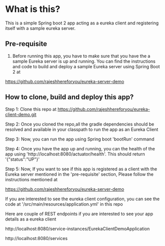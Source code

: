 # What is this?

This is a simple Spring boot 2 app acting as a eureka client and registering itself with a sample eureka server. 

## Pre-requisite

1. Before running this app, you have to make sure that you have the a sample Eureka server is up and running. 
You can find the instructions and code to build and deploy a sample Eureka server using Spring Boot 2 at 

https://github.com/rajeshhereforyou/eureka-server-demo

## How to clone, build and deploy this app?

Step 1: Clone this repo at https://github.com/rajeshhereforyou/eureka-client-demo.git

Step 2: Once you cloned the repo,all the gradle dependencies should be resolved and available in your classpath to run the app as an Eureka Client

Step 3: Now, you can run the app using Spring boot 'bootRun' command

Step 4: Once you have the app up and running, you can the health of the app using 'http://localhost:8080/actuator/health'. This should return '{"status":"UP"}'

Step 5: Now, If you want to see if this app is registered as a client with the Eureka server mentioned in the 'pre-requisite' section, Please follow the instructions mentioned at  

https://github.com/rajeshhereforyou/eureka-server-demo

If you are interested to see the eureka client  configuration, you can see the code at '/src/main/resources/application.yml' in this repo


Here are couple of REST endpoints if you are interested to see your app details as a eureka client


http://localhost:8080/service-instances/EurekaClientDemoApplication

http://localhost:8080/services